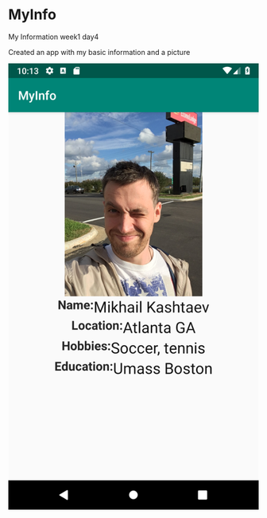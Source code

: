 # MyInfo
My Information week1 day4


Created an app with my basic information and a picture

![alt text](https://raw.githubusercontent.com/MikhailKashtaevMobileApps/MyInfo/master/app/src/main/res/images/app_screenshot.png "Logo Title Text 1")
